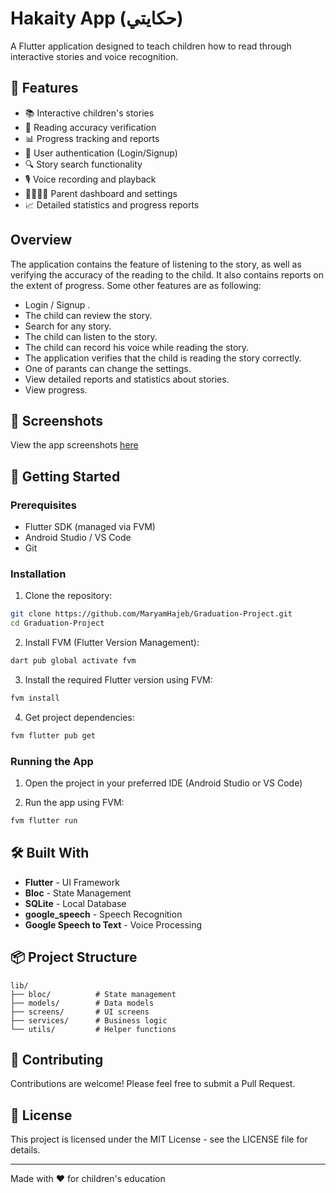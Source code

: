 # Hakaity App (حكايتي)

A Flutter application designed to teach children how to read through interactive stories and voice recognition.

## 🌟 Features

- 📚 Interactive children's stories
- 🎯 Reading accuracy verification
- 📊 Progress tracking and reports
- 👤 User authentication (Login/Signup)
- 🔍 Story search functionality
- 🎙️ Voice recording and playback
- 👨‍👩‍👧‍👦 Parent dashboard and settings
- 📈 Detailed statistics and progress reports


## Overview
The application contains the feature of listening to the story, as well as verifying the accuracy of the reading to the child. It also contains reports on the extent of progress.
Some other features are as following:
- Login / Signup .
- The child can review the story.
- Search for any story.
- The child can listen to the story.
- The child can record his voice while reading the story.
- The application verifies that the child is reading the story correctly.
- One of parants can change the settings.
- View detailed reports and statistics about stories.
- View progress.

## 📱 Screenshots

View the app screenshots [here](https://github.com/Almumez/hekayti_app/tree/main/Screenshots)

## 🚀 Getting Started

### Prerequisites

- Flutter SDK (managed via FVM)
- Android Studio / VS Code
- Git

### Installation

1. Clone the repository:
```bash
git clone https://github.com/MaryamHajeb/Graduation-Project.git
cd Graduation-Project
```

2. Install FVM (Flutter Version Management):
```bash
dart pub global activate fvm
```

3. Install the required Flutter version using FVM:
```bash
fvm install
```

4. Get project dependencies:
```bash
fvm flutter pub get
```

### Running the App

1. Open the project in your preferred IDE (Android Studio or VS Code)

2. Run the app using FVM:
```bash
fvm flutter run
```

## 🛠️ Built With

- **Flutter** - UI Framework
- **Bloc** - State Management
- **SQLite** - Local Database
- **google_speech** - Speech Recognition
- **Google Speech to Text** - Voice Processing

## 📦 Project Structure

```
lib/
├── bloc/          # State management
├── models/        # Data models
├── screens/       # UI screens
├── services/      # Business logic
└── utils/         # Helper functions
```

## 🤝 Contributing

Contributions are welcome! Please feel free to submit a Pull Request.

## 📄 License

This project is licensed under the MIT License - see the LICENSE file for details.

---

Made with ❤️ for children's education





